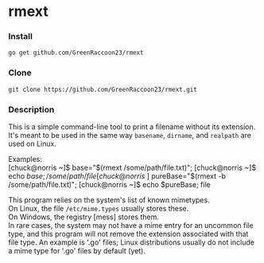# rmext
### Install
    go get github.com/GreenRaccoon23/rmext
### Clone
    git clone https://github.com/GreenRaccoon23/rmext.git
### Description
This is a simple command-line tool to print a filename without its extension. It's meant to be used in the same way `basename`, `dirname`, and `realpath` are used on Linux.  
  
Examples:  
    [chuck@norris ~]$ base="$(rmext /some/path/file.txt)";
    [chuck@norris ~]$ echo $base;
    /some/path/file
    [chuck@norris ~]$ pureBase="$(rmext -b /some/path/file.txt)";
    [chuck@norris ~]$ echo $pureBase;
    file
  
This program relies on the system's list of known mimetypes.  
On Linux, the file `/etc/mime.types` usually stores these.  
On Windows, the registry [mess] stores them.  
In rare cases, the system may not have a mime entry for an uncommon file type, and this program will not remove the extension associated with that file type. An example is '.go' files; Linux distributions usually do not include a mime type for '.go' files by default (yet).
